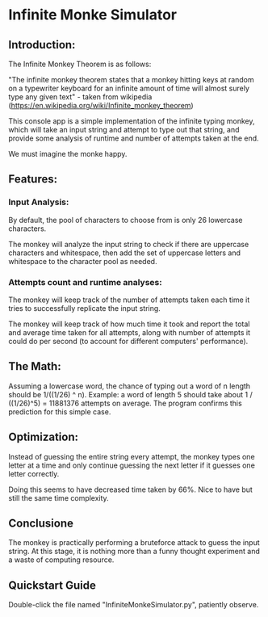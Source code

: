 # Infinite Monke Simulator

## Introduction:

The Infinite Monkey Theorem is as follows:

"The infinite monkey theorem states that a monkey hitting keys at random on a typewriter keyboard for an infinite amount of time will almost surely type any given text" - taken from wikipedia (https://en.wikipedia.org/wiki/Infinite_monkey_theorem)

This console app is a simple implementation of the infinite typing monkey, which will take an input string and attempt to type out that string, and provide some analysis of runtime and number of attempts taken at the end.

We must imagine the monke happy.

## Features:
### Input Analysis:
By default, the pool of characters to choose from is only 26 lowercase characters.

The monkey will analyze the input string to check if there are uppercase characters and whitespace, then add the set of uppercase letters and whitespace to the character pool as needed.

### Attempts count and runtime analyses:
The monkey will keep track of the number of attempts taken each time it tries to successfully replicate the input string.

The monkey will keep track of how much time it took and report the total and average time taken for all attempts, along with number of attempts it could do per second (to account for different computers' performance).

## The Math:
Assuming a lowercase word, the chance of typing out a word of n length should be 1/((1/26) ^ n).
Example: a word of length 5 should take about 1 / ((1/26)^5) = 11881376 attempts on average.
The program confirms this prediction for this simple case.

## Optimization:
Instead of guessing the entire string every attempt, the monkey types one letter at a time and only continue guessing the next letter if it guesses one letter correctly.

Doing this seems to have decreased time taken by 66%. Nice to have but still the same time complexity.

## Conclusione
The monkey is practically performing a bruteforce attack to guess the input string. At this stage, it is nothing more than a funny thought experiment and a waste of computing resource.

## Quickstart Guide
Double-click the file named "InfiniteMonkeSimulator.py", patiently observe.
